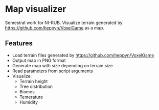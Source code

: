 # Map visualizer

Semestral work for NI-RUB. Visualize terrain generated by https://github.com/heppyn/VoxelGame as a map.

## Features
  - Load terrain files generated by https://github.com/heppyn/VoxelGame
  - Output map in PNG format
  - Generate map with size depending on terrain size
  - Read parameters from script arguments
  - Visualize:
    - Terrain height
    - Tree distribution
    - Biomes
    - Temerature
    - Humidity